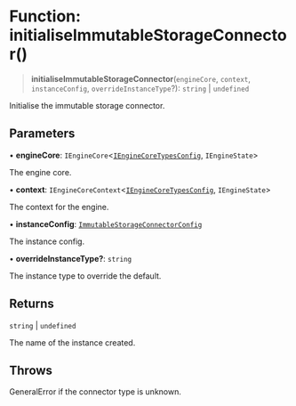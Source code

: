 # Function: initialiseImmutableStorageConnector()

> **initialiseImmutableStorageConnector**(`engineCore`, `context`, `instanceConfig`, `overrideInstanceType`?): `string` \| `undefined`

Initialise the immutable storage connector.

## Parameters

• **engineCore**: `IEngineCore`\<[`IEngineCoreTypesConfig`](../interfaces/IEngineCoreTypesConfig.md), `IEngineState`\>

The engine core.

• **context**: `IEngineCoreContext`\<[`IEngineCoreTypesConfig`](../interfaces/IEngineCoreTypesConfig.md), `IEngineState`\>

The context for the engine.

• **instanceConfig**: [`ImmutableStorageConnectorConfig`](../type-aliases/ImmutableStorageConnectorConfig.md)

The instance config.

• **overrideInstanceType?**: `string`

The instance type to override the default.

## Returns

`string` \| `undefined`

The name of the instance created.

## Throws

GeneralError if the connector type is unknown.
